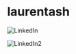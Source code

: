 # laurentash
 
![LinkedIn]({https://static.vecteezy.com/system/resources/previews/018/930/585/original/linkedin-logo-linkedin-icon-transparent-free-png.png})

![LinkedIn2]({https://badgen.com/badge/LinkedIn/Connect/green?icon-linkedin}) 